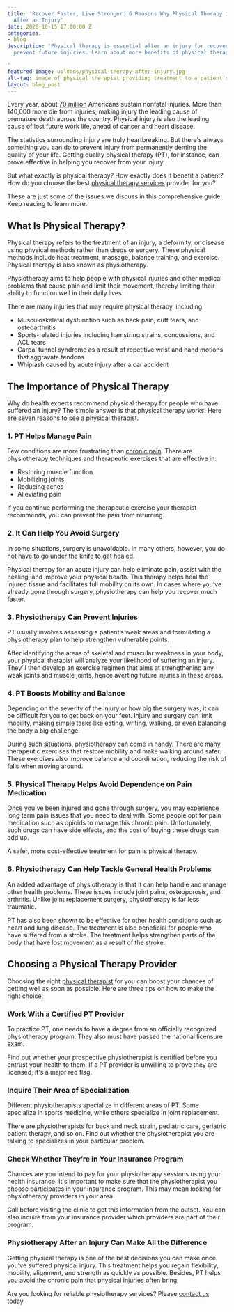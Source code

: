 ```yaml
---
title: 'Recover Faster, Live Stronger: 6 Reasons Why Physical Therapy is Essential
  After an Injury'
date: 2020-10-15 17:00:00 Z
categories:
- blog
description: 'Physical therapy is essential after an injury for recovering fully to
  prevent future injuries. Learn about more benefits of physical therapy here.

'
featured-image: uploads/physical-therapy-after-injury.jpg
alt-tag: image of physical therapist providing treatment to a patient's ankle
layout: blog_post
---
```


Every year, about [70 million](https://www.ncbi.nlm.nih.gov/books/NBK217483/) Americans sustain nonfatal injuries. More than 140,000 more die from injuries, making injury the leading cause of premature death across the country. Physical injury is also the leading cause of lost future work life, ahead of cancer and heart disease. 

The statistics surrounding injury are truly heartbreaking. But there's always something you can do to prevent injury from permanently denting the quality of your life. Getting quality physical therapy (PT), for instance, can prove effective in helping you recover from your injury.

But what exactly is physical therapy? How exactly does it benefit a patient? How do you choose the best [physical therapy services](/#services) provider for you?

These are just some of the issues we discuss in this comprehensive guide. Keep reading to learn more. 

## What Is Physical Therapy?

Physical therapy refers to the treatment of an injury, a deformity, or disease using physical methods rather than drugs or surgery. These physical methods include heat treatment, massage, balance training, and exercise. Physical therapy is also known as physiotherapy.

Physiotherapy aims to help people with physical injuries and other medical problems that cause pain and limit their movement, thereby limiting their ability to function well in their daily lives.

There are many injuries that may require physical therapy, including:

- Musculoskeletal dysfunction such as back pain, cuff tears, and osteoarthritis
- Sports-related injuries including hamstring strains, concussions, and ACL tears
- Carpal tunnel syndrome as a result of repetitive wrist and hand motions that aggravate tendons
- Whiplash caused by acute injury after a car accident

## The Importance of Physical Therapy

Why do health experts recommend physical therapy for people who have suffered an injury? The simple answer is that physical therapy works. Here are seven reasons to see a physical therapist.

### 1. PT Helps Manage Pain

Few conditions are more frustrating than [chronic pain](https://www.healthline.com/health/chronic-pain). There are physiotherapy techniques and therapeutic exercises that are effective in:

- Restoring muscle function
- Mobilizing joints 
- Reducing aches
- Alleviating pain

If you continue performing the therapeutic exercise your therapist recommends, you can prevent the pain from returning. 

### 2. It Can Help You Avoid Surgery

In some situations, surgery is unavoidable. In many others, however, you do not have to go under the knife to get healed.  

Physical therapy for an acute injury can help eliminate pain, assist with the healing, and improve your physical health. This therapy helps heal the injured tissue and facilitates full mobility on its own. In cases where you’ve already gone through surgery, physiotherapy can help you recover much faster.

### 3. Physiotherapy Can Prevent Injuries

PT usually involves assessing a patient’s weak areas and formulating a physiotherapy plan to help strengthen vulnerable points.

After identifying the areas of skeletal and muscular weakness in your body, your physical therapist will analyze your likelihood of suffering an injury. They’ll then develop an exercise regimen that aims at strengthening any weak joints and muscle joints, hence averting future injuries in these areas.

### 4. PT Boosts Mobility and Balance

Depending on the severity of the injury or how big the surgery was, it can be difficult for you to get back on your feet. Injury and surgery can limit mobility, making simple tasks like eating, writing, walking, or even balancing the body a big challenge. 

During such situations, physiotherapy can come in handy. There are many therapeutic exercises that restore mobility and make walking around safer. These exercises also improve balance and coordination, reducing the risk of falls when moving around.

### 5. Physical Therapy Helps Avoid Dependence on Pain Medication

Once you’ve been injured and gone through surgery, you may experience long term pain issues that you need to deal with. Some people opt for pain medication such as opioids to manage this chronic pain. Unfortunately, such drugs can have side effects, and the cost of buying these drugs can add up.

A safer, more cost-effective treatment for pain is physical therapy. 

### 6. Physiotherapy Can Help Tackle General Health Problems

An added advantage of physiotherapy is that it can help handle and manage other health problems. These issues include joint pains, osteoporosis, and arthritis. Unlike joint replacement surgery, physiotherapy is far less traumatic. 

PT has also been shown to be effective for other health conditions such as heart and lung disease. The treatment is also beneficial for people who have suffered from a stroke. The treatment helps strengthen parts of the body that have lost movement as a result of the stroke.

## Choosing a Physical Therapy Provider

Choosing the right [physical therapist](/) for you can boost your chances of getting well as soon as possible. Here are three tips on how to make the right choice. 

### Work With a Certified PT Provider

To practice PT, one needs to have a degree from an officially recognized physiotherapy program. They also must have passed the national licensure exam. 

Find out whether your prospective physiotherapist is certified before you entrust your health to them. If a PT provider is unwilling to prove they are licensed, it's a major red flag.

### Inquire Their Area of Specialization

Different physiotherapists specialize in different areas of PT. Some specialize in sports medicine, while others specialize in joint replacement.

There are physiotherapists for back and neck strain, pediatric care, geriatric patient therapy, and so on. Find out whether the physiotherapist you are talking to specializes in your particular problem.

### Check Whether They’re in Your Insurance Program

Chances are you intend to pay for your physiotherapy sessions using your health insurance. It's important to make sure that the physiotherapist you choose participates in your insurance program. This may mean looking for physiotherapy providers in your area.

Call before visiting the clinic to get this information from the outset. You can also inquire from your insurance provider which providers are part of their program.

### Physiotherapy After an Injury Can Make All the Difference

Getting physical therapy is one of the best decisions you can make once you’ve suffered physical injury. This treatment helps you regain flexibility, mobility, alignment, and strength as quickly as possible. Besides, PT helps you avoid the chronic pain that physical injuries often bring.

Are you looking for reliable physiotherapy services? Please [contact us](https://www.socalelitephysicaltherapy.com/#contact) today.